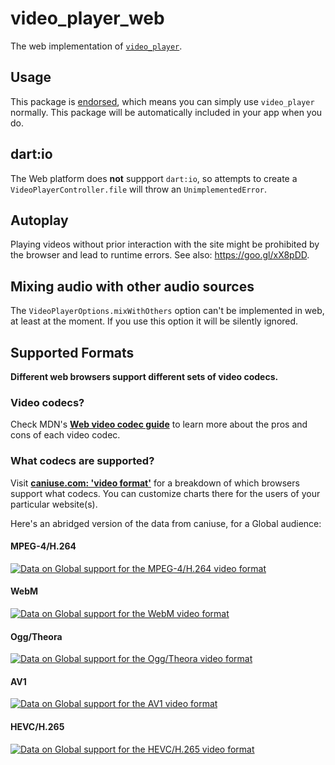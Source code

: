 # video_player_web

The web implementation of [`video_player`][1].

## Usage

This package is [endorsed](https://flutter.dev/docs/development/packages-and-plugins/developing-packages#endorsed-federated-plugin),
which means you can simply use `video_player`
normally. This package will be automatically included in your app when you do.

## dart:io

The Web platform does **not** suppport `dart:io`, so attempts to create a `VideoPlayerController.file` will throw an `UnimplementedError`.

## Autoplay
Playing videos without prior interaction with the site might be prohibited
by the browser and lead to runtime errors. See also: https://goo.gl/xX8pDD.

## Mixing audio with other audio sources

The `VideoPlayerOptions.mixWithOthers` option can't be implemented in web, at least at the moment. If you use this option it will be silently ignored.

## Supported Formats

**Different web browsers support different sets of video codecs.**

### Video codecs?

Check MDN's [**Web video codec guide**](https://developer.mozilla.org/en-US/docs/Web/Media/Formats/Video_codecs) to learn more about the pros and cons of each video codec.

### What codecs are supported?

Visit [**caniuse.com: 'video format'**](https://caniuse.com/#search=video%20format) for a breakdown of which browsers support what codecs. You can customize charts there for the users of your particular website(s).

Here's an abridged version of the data from caniuse, for a Global audience:

#### MPEG-4/H.264
[![Data on Global support for the MPEG-4/H.264 video format](https://caniuse.bitsofco.de/image/mpeg4.png)](https://caniuse.com/#feat=mpeg4)

#### WebM
[![Data on Global support for the WebM video format](https://caniuse.bitsofco.de/image/webm.png)](https://caniuse.com/#feat=webm)

#### Ogg/Theora
[![Data on Global support for the Ogg/Theora video format](https://caniuse.bitsofco.de/image/ogv.png)](https://caniuse.com/#feat=ogv)

#### AV1
[![Data on Global support for the AV1 video format](https://caniuse.bitsofco.de/image/av1.png)](https://caniuse.com/#feat=av1)

#### HEVC/H.265
[![Data on Global support for the HEVC/H.265 video format](https://caniuse.bitsofco.de/image/hevc.png)](https://caniuse.com/#feat=hevc)


[1]: ../video_player

